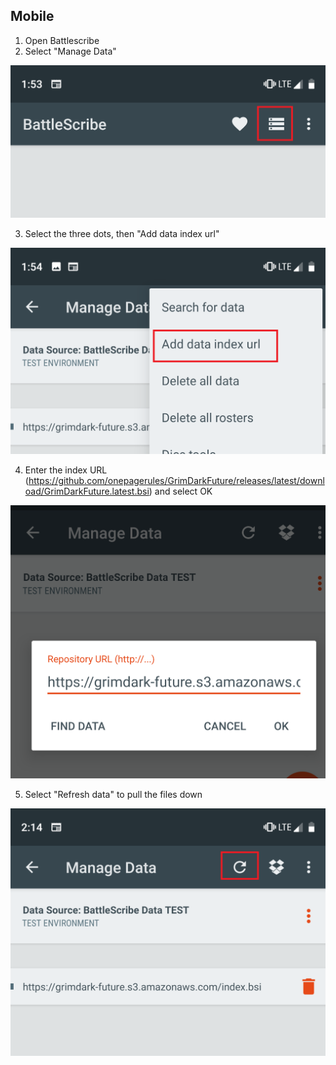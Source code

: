## Mobile

1. Open Battlescribe
2. Select "Manage Data"

![](./images/mobile1.png)

3. Select the three dots, then "Add data index url"

![](./images/mobile2.png)

4. Enter the index URL (https://github.com/onepagerules/GrimDarkFuture/releases/latest/download/GrimDarkFuture.latest.bsi) and select OK

![](./images/mobile3.png)

5. Select "Refresh data" to pull the files down

![](./images/mobile4.png)
